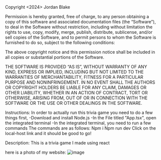 Copyright <2024> Jordan Blake

Permission is hereby granted, free of charge, to any person obtaining a copy of this software and associated documentation files (the “Software”), to deal in the Software without restriction, including without limitation the rights to use, copy, modify, merge, publish, distribute, sublicense, and/or sell copies of the Software, and to permit persons to whom the Software is furnished to do so, subject to the following conditions:

The above copyright notice and this permission notice shall be included in all copies or substantial portions of the Software.

THE SOFTWARE IS PROVIDED “AS IS”, WITHOUT WARRANTY OF ANY KIND, EXPRESS OR IMPLIED, INCLUDING BUT NOT LIMITED TO THE WARRANTIES OF MERCHANTABILITY, FITNESS FOR A PARTICULAR PURPOSE AND NONINFRINGEMENT. IN NO EVENT SHALL THE AUTHORS OR COPYRIGHT HOLDERS BE LIABLE FOR ANY CLAIM, DAMAGES OR OTHER LIABILITY, WHETHER IN AN ACTION OF CONTRACT, TORT OR OTHERWISE, ARISING FROM, OUT OF OR IN CONNECTION WITH THE SOFTWARE OR THE USE OR OTHER DEALINGS IN THE SOFTWARE.

Instructions:
In order to actually run this trivia game you need to do a few things first,
-Download and install Node.js
-In the File titled "App.tsx", open the integrated terminal
-In the integrated terminal, you need to run a few commands
The commands are as follows:
Npm i
Npm run dev
Click on the local-host link and it should be good to go!

Description: This is a trivia game I made using react

here is a photo of my website: ![image](https://github.com/user-attachments/assets/8ec97450-3aa2-417f-ab03-2adb7081d19d)
